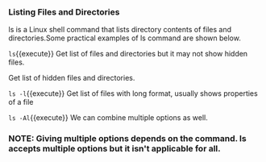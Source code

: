 ### Listing Files and Directories

ls is a Linux shell command that lists directory contents of files and directories.Some practical examples of ls command are shown below.

`ls`{{execute}} Get list of files and directories but it may not show 
hidden files.

Get list of hidden files and directories.

`ls -l`{{execute}} Get list of files with long format, usually shows properties of a file

`ls -Al`{{execute}} We can combine multiple options as well.

### NOTE: Giving multiple options depends on the command. ls accepts multiple options but it isn't applicable for all.
